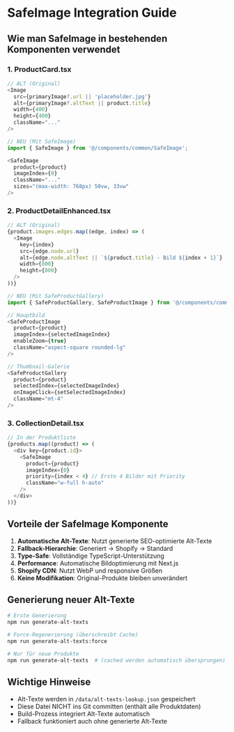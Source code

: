 # SafeImage Integration Guide

## Wie man SafeImage in bestehenden Komponenten verwendet

### 1. ProductCard.tsx
```typescript
// ALT (Original)
<Image
  src={primaryImage?.url || 'placeholder.jpg'}
  alt={primaryImage?.altText || product.title}
  width={400}
  height={400}
  className="..."
/>

// NEU (Mit SafeImage)
import { SafeImage } from '@/components/common/SafeImage';

<SafeImage
  product={product}
  imageIndex={0}
  className="..."
  sizes="(max-width: 768px) 50vw, 33vw"
/>
```

### 2. ProductDetailEnhanced.tsx
```typescript
// ALT (Original)
{product.images.edges.map((edge, index) => (
  <Image
    key={index}
    src={edge.node.url}
    alt={edge.node.altText || `${product.title} - Bild ${index + 1}`}
    width={800}
    height={800}
  />
))}

// NEU (Mit SafeProductGallery)
import { SafeProductGallery, SafeProductImage } from '@/components/common/SafeImage';

// Hauptbild
<SafeProductImage
  product={product}
  imageIndex={selectedImageIndex}
  enableZoom={true}
  className="aspect-square rounded-lg"
/>

// Thumbnail-Galerie
<SafeProductGallery
  product={product}
  selectedIndex={selectedImageIndex}
  onImageClick={setSelectedImageIndex}
  className="mt-4"
/>
```

### 3. CollectionDetail.tsx
```typescript
// In der Produktliste
{products.map((product) => (
  <div key={product.id}>
    <SafeImage
      product={product}
      imageIndex={0}
      priority={index < 4} // Erste 4 Bilder mit Priority
      className="w-full h-auto"
    />
  </div>
))}
```

## Vorteile der SafeImage Komponente

1. **Automatische Alt-Texte**: Nutzt generierte SEO-optimierte Alt-Texte
2. **Fallback-Hierarchie**: Generiert → Shopify → Standard
3. **Type-Safe**: Vollständige TypeScript-Unterstützung
4. **Performance**: Automatische Bildoptimierung mit Next.js
5. **Shopify CDN**: Nutzt WebP und responsive Größen
6. **Keine Modifikation**: Original-Produkte bleiben unverändert

## Generierung neuer Alt-Texte

```bash
# Erste Generierung
npm run generate-alt-texts

# Force-Regenerierung (überschreibt Cache)
npm run generate-alt-texts:force

# Nur für neue Produkte
npm run generate-alt-texts  # (cached werden automatisch übersprungen)
```

## Wichtige Hinweise

- Alt-Texte werden in `/data/alt-texts-lookup.json` gespeichert
- Diese Datei NICHT ins Git committen (enthält alle Produktdaten)
- Build-Prozess integriert Alt-Texte automatisch
- Fallback funktioniert auch ohne generierte Alt-Texte